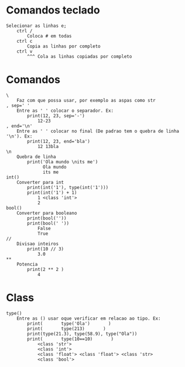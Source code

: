 # Comandos teclado
    Selecionar as linhas e;
        ctrl / 
            Coloca # em todas 
        ctrl c
            Copia as linhas por completo
        ctrl v
            ^^^ Cola as linhas copiadas por completo        

# Comandos 
    \ 
        Faz com que possa usar, por exemplo as aspas como str
    , sep=' '
        Entre as ' ' colocar o separador. Ex: 
            print(12, 23, sep='-')   
                12-23
    , end='\n'         
        Entre as ' ' colocar no final (De padrao tem o quebra de linha '\n'). Ex: 
            print(12, 23, end='bla')
                12 13bla
    \n
        Quebra de linha   
            print('Ola mundo \nits me')        
                  Ola mundo 
                  its me
    int()
        Converter para int
            print(int('1'), type(int('1')))     
            print(int('1') + 1)     
                1 <class 'int'> 
                2     
    bool()
        Converter para booleano
            print(bool('')) 
            print(bool(' ')) 
                False
                True
    //
        Divisao inteiros
            print(10 // 3) 
                3.0       
    **
        Potencia
            print(2 ** 2 )      
                4         
# Class
    type() 
        Entre as () usar oque verificar em relacao ao tipo. Ex: 
            print(       type('Ola')       )
            print(       type(213)       )
            print(type(21.3), type(58.9), type("Ola"))
            print(       type(10==10)       )
                <class 'str'> 
                <class 'int'> 
                <class 'float'> <class 'float'> <class 'str> 
                <class 'bool'> 
